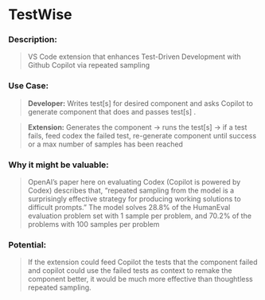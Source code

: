 # TestWise

### Description:
> VS Code extension that enhances Test-Driven Development with Github Copilot via repeated sampling

### Use Case:

> **Developer:** Writes test[s] for desired component and asks Copilot to generate component that does <X> and passes test[s] <Y>.

> **Extension:** Generates the component -> runs the test[s] -> if a test fails, feed codex the failed test, re-generate component until success or a max number of samples has been reached

### Why it might be valuable:
> OpenAI’s paper here on evaluating Codex (Copilot is powered by Codex) describes that, “repeated sampling from the model is a surprisingly effective strategy for producing working solutions to difficult prompts.” The model solves 28.8% of the HumanEval evaluation problem set with 1 sample per problem, and 70.2% of the problems with 100 samples per problem

### Potential:
> If the extension could feed Copilot the tests that the component failed and copilot could use the failed tests as context to remake the component better, it would be much more effective than thoughtless repeated sampling.
